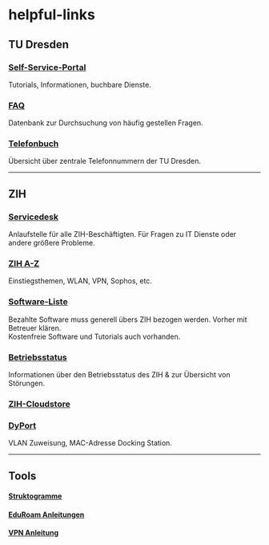 # helpful-links
## TU Dresden
### [Self-Service-Portal](https://selfservice.tu-dresden.de)
Tutorials, Informationen, buchbare Dienste.

### [FAQ](https://faq.tickets.tu-dresden.de/otrs/public.pl)
Datenbank zur Durchsuchung von häufig gestellen Fragen.

### [Telefonbuch](https://verw.tu-dresden.de/telefon)
Übersicht über zentrale Telefonnummern der TU Dresden.

---

## ZIH
### [Servicedesk](https://tu-dresden.de/zih/dienste/service-desk)
Anlaufstelle für alle ZIH-Beschäftigten. Für Fragen zu IT Dienste oder andere größere Probleme.

### [ZIH A-Z](https://tu-dresden.de/zih/die-einrichtung/a-z)
Einstiegsthemen, WLAN, VPN, Sophos, etc.

### [Software-Liste](https://tu-dresden.de/zih/dienste/service-katalog/arbeitsumgebung/dir_software/softwareliste)
Bezahlte Software muss generell übers ZIH bezogen werden. Vorher mit Betreuer klären.  
Kostenfreie Software und Tutorials auch vorhanden.

### [Betriebsstatus](https://tu-dresden.de/zih/dienste/betriebsstatus)
Informationen über den Betriebsstatus des ZIH & zur Übersicht von Störungen.

### [ZIH-Cloudstore](https://cloudstore.zih.tu-dresden.de)

### [DyPort](https://dyport.zih.tu-dresden.de)
VLAN Zuweisung, MAC-Adresse Docking Station.

---

## Tools
#### [Struktogramme](https://dditools.inf.tu-dresden.de/dev/struktog)
#### [EduRoam Anleitungen](https://faq.tickets.tu-dresden.de/otrs/public.pl?Action=PublicFAQSearch;Subaction=Search;Keyword=eduroam)
#### [VPN Anleitung](https://tu-dresden.de/zih/dienste/service-katalog/arbeitsumgebung/zugang_datennetz/vpn)
